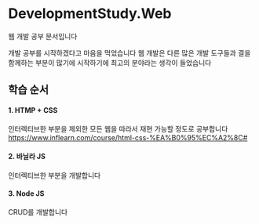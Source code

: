 DevelopmentStudy.Web
===========
웹 개발 공부 문서입니다

개발 공부를 시작하겠다고 마음을 먹었습니다
웹 개발은 다른 많은 개발 도구들과 결을 함께하는 부분이 많기에 시작하기에 최고의 분야라는 생각이 들었습니다

학습 순서
-------------

#### 1. HTMP + CSS
인터렉티브한 부분을 제외한 모든 웹을 따라서 재현 가능할 정도로 공부합니다
https://www.inflearn.com/course/html-css-%EA%B0%95%EC%A2%8C#

#### 2. 바닐라 JS
인터렉티브한 부분을 개발합니다

#### 3. Node JS
CRUD를 개발합니다
